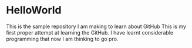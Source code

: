 # HelloWorld
This is the sample repository I am making to learn about GitHub
This is my first proper attempt at learning the GitHub.
I have learnt considerable programming that now I am thinking to go pro.

